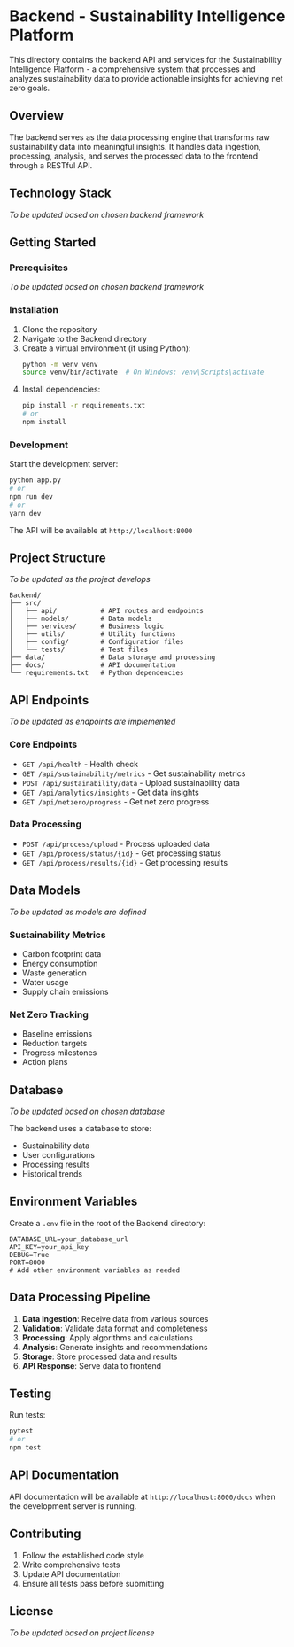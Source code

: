# Backend - Sustainability Intelligence Platform

This directory contains the backend API and services for the Sustainability Intelligence Platform - a comprehensive system that processes and analyzes sustainability data to provide actionable insights for achieving net zero goals.

## Overview

The backend serves as the data processing engine that transforms raw sustainability data into meaningful insights. It handles data ingestion, processing, analysis, and serves the processed data to the frontend through a RESTful API.

## Technology Stack

*To be updated based on chosen backend framework*

## Getting Started

### Prerequisites

*To be updated based on chosen backend framework*

### Installation

1. Clone the repository
2. Navigate to the Backend directory
3. Create a virtual environment (if using Python):
   ```bash
   python -m venv venv
   source venv/bin/activate  # On Windows: venv\Scripts\activate
   ```
4. Install dependencies:
   ```bash
   pip install -r requirements.txt
   # or
   npm install
   ```

### Development

Start the development server:
```bash
python app.py
# or
npm run dev
# or
yarn dev
```

The API will be available at `http://localhost:8000`

## Project Structure

*To be updated as the project develops*

```
Backend/
├── src/
│   ├── api/           # API routes and endpoints
│   ├── models/        # Data models
│   ├── services/      # Business logic
│   ├── utils/         # Utility functions
│   ├── config/        # Configuration files
│   └── tests/         # Test files
├── data/              # Data storage and processing
├── docs/              # API documentation
└── requirements.txt   # Python dependencies
```

## API Endpoints

*To be updated as endpoints are implemented*

### Core Endpoints

- `GET /api/health` - Health check
- `GET /api/sustainability/metrics` - Get sustainability metrics
- `POST /api/sustainability/data` - Upload sustainability data
- `GET /api/analytics/insights` - Get data insights
- `GET /api/netzero/progress` - Get net zero progress

### Data Processing

- `POST /api/process/upload` - Process uploaded data
- `GET /api/process/status/{id}` - Get processing status
- `GET /api/process/results/{id}` - Get processing results

## Data Models

*To be updated as models are defined*

### Sustainability Metrics
- Carbon footprint data
- Energy consumption
- Waste generation
- Water usage
- Supply chain emissions

### Net Zero Tracking
- Baseline emissions
- Reduction targets
- Progress milestones
- Action plans

## Database

*To be updated based on chosen database*

The backend uses a database to store:
- Sustainability data
- User configurations
- Processing results
- Historical trends

## Environment Variables

Create a `.env` file in the root of the Backend directory:

```
DATABASE_URL=your_database_url
API_KEY=your_api_key
DEBUG=True
PORT=8000
# Add other environment variables as needed
```

## Data Processing Pipeline

1. **Data Ingestion**: Receive data from various sources
2. **Validation**: Validate data format and completeness
3. **Processing**: Apply algorithms and calculations
4. **Analysis**: Generate insights and recommendations
5. **Storage**: Store processed data and results
6. **API Response**: Serve data to frontend

## Testing

Run tests:
```bash
pytest
# or
npm test
```

## API Documentation

API documentation will be available at `http://localhost:8000/docs` when the development server is running.

## Contributing

1. Follow the established code style
2. Write comprehensive tests
3. Update API documentation
4. Ensure all tests pass before submitting

## License

*To be updated based on project license*
